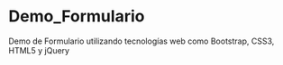 # Demo_Formulario
Demo de Formulario utilizando tecnologías web como Bootstrap, CSS3, HTML5 y jQuery

